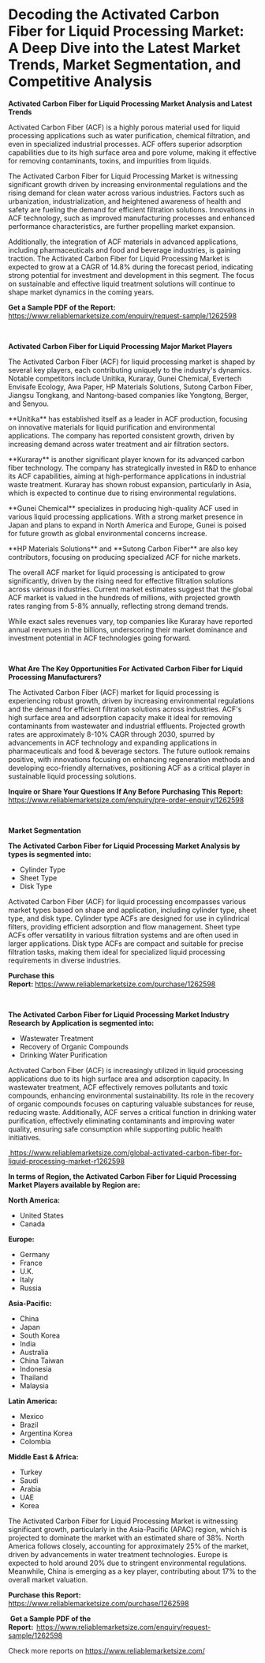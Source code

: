 <p><h1>Decoding the Activated Carbon Fiber for Liquid Processing Market: A Deep Dive into the Latest Market Trends, Market Segmentation, and Competitive Analysis</h1></p><p><strong>Activated Carbon Fiber for Liquid Processing Market Analysis and Latest Trends</strong></p>
<p><p>Activated Carbon Fiber (ACF) is a highly porous material used for liquid processing applications such as water purification, chemical filtration, and even in specialized industrial processes. ACF offers superior adsorption capabilities due to its high surface area and pore volume, making it effective for removing contaminants, toxins, and impurities from liquids.</p><p>The Activated Carbon Fiber for Liquid Processing Market is witnessing significant growth driven by increasing environmental regulations and the rising demand for clean water across various industries. Factors such as urbanization, industrialization, and heightened awareness of health and safety are fueling the demand for efficient filtration solutions. Innovations in ACF technology, such as improved manufacturing processes and enhanced performance characteristics, are further propelling market expansion.</p><p>Additionally, the integration of ACF materials in advanced applications, including pharmaceuticals and food and beverage industries, is gaining traction. The Activated Carbon Fiber for Liquid Processing Market is expected to grow at a CAGR of 14.8% during the forecast period, indicating strong potential for investment and development in this segment. The focus on sustainable and effective liquid treatment solutions will continue to shape market dynamics in the coming years.</p></p>
<p><strong>Get a Sample PDF of the Report:&nbsp;</strong> <a href="https://www.reliablemarketsize.com/enquiry/request-sample/1262598?utm_campaign=1133&utm_medium=2&utm_source=Github&utm_content=ia&utm_term=02022025&utm_id=activated-carbon-fiber-for-liquid-processing">https://www.reliablemarketsize.com/enquiry/request-sample/1262598</a></p>
<p>&nbsp;</p>
<p><strong>Activated Carbon Fiber for Liquid Processing Major Market Players</strong></p>
<p><p>The Activated Carbon Fiber (ACF) for liquid processing market is shaped by several key players, each contributing uniquely to the industry's dynamics. Notable competitors include Unitika, Kuraray, Gunei Chemical, Evertech Envisafe Ecology, Awa Paper, HP Materials Solutions, Sutong Carbon Fiber, Jiangsu Tongkang, and Nantong-based companies like Yongtong, Berger, and Senyou.</p><p>**Unitika** has established itself as a leader in ACF production, focusing on innovative materials for liquid purification and environmental applications. The company has reported consistent growth, driven by increasing demand across water treatment and air filtration sectors.</p><p>**Kuraray** is another significant player known for its advanced carbon fiber technology. The company has strategically invested in R&D to enhance its ACF capabilities, aiming at high-performance applications in industrial waste treatment. Kuraray has shown robust expansion, particularly in Asia, which is expected to continue due to rising environmental regulations.</p><p>**Gunei Chemical** specializes in producing high-quality ACF used in various liquid processing applications. With a strong market presence in Japan and plans to expand in North America and Europe, Gunei is poised for future growth as global environmental concerns increase.</p><p>**HP Materials Solutions** and **Sutong Carbon Fiber** are also key contributors, focusing on producing specialized ACF for niche markets.</p><p>The overall ACF market for liquid processing is anticipated to grow significantly, driven by the rising need for effective filtration solutions across various industries. Current market estimates suggest that the global ACF market is valued in the hundreds of millions, with projected growth rates ranging from 5-8% annually, reflecting strong demand trends.</p><p>While exact sales revenues vary, top companies like Kuraray have reported annual revenues in the billions, underscoring their market dominance and investment potential in ACF technologies going forward.</p></p>
<p>&nbsp;</p>
<p><strong>What Are The Key Opportunities For Activated Carbon Fiber for Liquid Processing Manufacturers?</strong></p>
<p><p>The Activated Carbon Fiber (ACF) market for liquid processing is experiencing robust growth, driven by increasing environmental regulations and the demand for efficient filtration solutions across industries. ACF's high surface area and adsorption capacity make it ideal for removing contaminants from wastewater and industrial effluents. Projected growth rates are approximately 8-10% CAGR through 2030, spurred by advancements in ACF technology and expanding applications in pharmaceuticals and food & beverage sectors. The future outlook remains positive, with innovations focusing on enhancing regeneration methods and developing eco-friendly alternatives, positioning ACF as a critical player in sustainable liquid processing solutions.</p></p>
<p><strong>Inquire or Share Your Questions If Any Before Purchasing This Report:</strong> <a href="https://www.reliablemarketsize.com/enquiry/pre-order-enquiry/1262598?utm_campaign=1133&utm_medium=2&utm_source=Github&utm_content=ia&utm_term=02022025&utm_id=activated-carbon-fiber-for-liquid-processing">https://www.reliablemarketsize.com/enquiry/pre-order-enquiry/1262598</a></p>
<p>&nbsp;</p>
<p><strong>Market Segmentation</strong></p>
<p><strong>The Activated Carbon Fiber for Liquid Processing Market Analysis by types is segmented into:</strong></p>
<p><ul><li>Cylinder Type</li><li>Sheet Type</li><li>Disk Type</li></ul></p>
<p><p>Activated Carbon Fiber (ACF) for liquid processing encompasses various market types based on shape and application, including cylinder type, sheet type, and disk type. Cylinder type ACFs are designed for use in cylindrical filters, providing efficient adsorption and flow management. Sheet type ACFs offer versatility in various filtration systems and are often used in larger applications. Disk type ACFs are compact and suitable for precise filtration tasks, making them ideal for specialized liquid processing requirements in diverse industries.</p></p>
<p><strong>Purchase this Report:&nbsp;</strong><a href="https://www.reliablemarketsize.com/purchase/1262598?utm_campaign=1133&utm_medium=2&utm_source=Github&utm_content=ia&utm_term=02022025&utm_id=activated-carbon-fiber-for-liquid-processing">https://www.reliablemarketsize.com/purchase/1262598</a></p>
<p>&nbsp;</p>
<p><strong>The Activated Carbon Fiber for Liquid Processing Market Industry Research by Application is segmented into:</strong></p>
<p><ul><li>Wastewater Treatment</li><li>Recovery of Organic Compounds</li><li>Drinking Water Purification</li></ul></p>
<p><p>Activated Carbon Fiber (ACF) is increasingly utilized in liquid processing applications due to its high surface area and adsorption capacity. In wastewater treatment, ACF effectively removes pollutants and toxic compounds, enhancing environmental sustainability. Its role in the recovery of organic compounds focuses on capturing valuable substances for reuse, reducing waste. Additionally, ACF serves a critical function in drinking water purification, effectively eliminating contaminants and improving water quality, ensuring safe consumption while supporting public health initiatives.</p></p>
<p><a href="https://www.reliablemarketsize.com/global-activated-carbon-fiber-for-liquid-processing-market-r1262598?utm_campaign=1133&utm_medium=2&utm_source=Github&utm_content=ia&utm_term=02022025&utm_id=activated-carbon-fiber-for-liquid-processing">&nbsp;https://www.reliablemarketsize.com/global-activated-carbon-fiber-for-liquid-processing-market-r1262598</a></p>
<p><strong>In terms of Region, the Activated Carbon Fiber for Liquid Processing Market Players available by Region are:</strong></p>
<p>
    <p> <strong> North America: </strong>
        <ul>
            <li>United States</li>
            <li>Canada</li>
        </ul>
        </p> 
    <p> <strong> Europe: </strong>
        <ul>
            <li>Germany</li>
            <li>France</li>
            <li>U.K.</li>
            <li>Italy</li>
            <li>Russia</li>
        </ul>
        </p> 
    <p> <strong> Asia-Pacific: </strong>
        <ul>
            <li>China</li>
            <li>Japan</li>
            <li>South Korea</li>
            <li>India</li>
            <li>Australia</li>
            <li>China Taiwan</li>
            <li>Indonesia</li>
            <li>Thailand</li>
            <li>Malaysia</li>
        </ul>
        </p> 
    <p> <strong> Latin America: </strong>
        <ul>
            <li>Mexico</li>
            <li>Brazil</li>
            <li>Argentina Korea</li>
            <li>Colombia</li>
        </ul>
        </p> 
    <p> <strong> Middle East & Africa: </strong>
        <ul>
            <li>Turkey</li>
            <li>Saudi</li>
            <li>Arabia</li>
            <li>UAE</li>
            <li>Korea</li>
        </ul>
    </p>
    </p>
<p><p>The Activated Carbon Fiber for Liquid Processing Market is witnessing significant growth, particularly in the Asia-Pacific (APAC) region, which is projected to dominate the market with an estimated share of 38%. North America follows closely, accounting for approximately 25% of the market, driven by advancements in water treatment technologies. Europe is expected to hold around 20% due to stringent environmental regulations. Meanwhile, China is emerging as a key player, contributing about 17% to the overall market valuation.</p></p>
<p><strong>Purchase this Report: </strong><a href="https://www.reliablemarketsize.com/purchase/1262598?utm_campaign=1133&utm_medium=2&utm_source=Github&utm_content=ia&utm_term=02022025&utm_id=activated-carbon-fiber-for-liquid-processing">https://www.reliablemarketsize.com/purchase/1262598</a></p>
<p>&nbsp;<strong>Get a Sample PDF of the Report:&nbsp;&nbsp;</strong><a href="https://www.reliablemarketsize.com/enquiry/request-sample/1262598?utm_campaign=1133&utm_medium=2&utm_source=Github&utm_content=ia&utm_term=02022025&utm_id=activated-carbon-fiber-for-liquid-processing">https://www.reliablemarketsize.com/enquiry/request-sample/1262598</a></p>
<p><strong></strong></p>
<p>Check more reports on <a href="https://www.reliablemarketsize.com/?utm_campaign=1133&utm_medium=2&utm_source=Github&utm_content=ia&utm_term=02022025&utm_id=activated-carbon-fiber-for-liquid-processing">https://www.reliablemarketsize.com/</a></p>